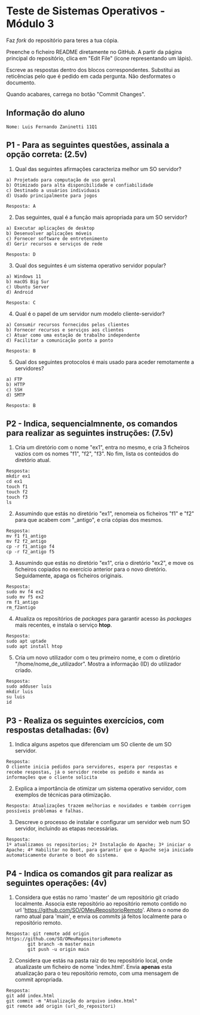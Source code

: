 # Teste de Sistemas Operativos - Módulo 3

Faz *fork* do repositório para teres a tua cópia.

Preenche o ficheiro README diretamente no GitHub. A partir da página principal do repositório, clica em "Edit File" (ícone representando um lápis).

Escreve as respostas dentro dos blocos correspondentes. Substitui as reticências pelo que é pedido em cada pergunta. Não desformates o documento.

Quando acabares, carrega no botão "Commit Changes".

## Informação do aluno

    Nome: Luis Fernando Zaninetti 11Q1

## P1 - Para as seguintes questões, assinala a opção correta: (2.5v)

  1. Qual das seguintes afirmações caracteriza melhor um SO servidor?

    a) Projetado para computação de uso geral
    b) Otimizado para alta disponibilidade e confiabilidade
    c) Destinado a usuários individuais
    d) Usado principalmente para jogos
    
    Resposta: A

  2. Das seguintes, qual é a função mais apropriada para um SO servidor?

    a) Executar aplicações de desktop
    b) Desenvolver aplicações móveis
    c) Fornecer software de entretenimento
    d) Gerir recursos e serviços de rede
    
    Resposta: D
   
  3. Qual dos seguintes é um sistema operativo servidor popular?

    a) Windows 11
    b) macOS Big Sur
    c) Ubuntu Server
    d) Android
    
    Resposta: C

  4. Qual é o papel de um servidor num modelo cliente-servidor?

    a) Consumir recursos fornecidos pelos clientes
    b) Fornecer recursos e serviços aos clientes
    c) Atuar como uma estação de trabalho independente
    d) Facilitar a comunicação ponto a ponto
    
    Resposta: B

  5. Qual dos seguintes protocolos é mais usado para aceder remotamente a servidores?

    a) FTP
    b) HTTP
    c) SSH
    d) SMTP
    
    Resposta: B

## P2 - Indica, sequencialmnente, os comandos para realizar as seguintes instruções: (7.5v)

  1. Cria um diretório com o nome "ex1", entra no mesmo, e cria 3 ficheiros vazios com os nomes "f1", "f2", "f3". No fim, lista os conteúdos do diretório atual.

    Resposta:
    mkdir ex1
    cd ex1
    touch f1
    touch f2
    touch f3
    ls
    
  2. Assumindo que estás no diretório "ex1", renomeia os ficheiros "f1" e "f2" para que acabem com "_antigo", e cria cópias dos mesmos.

    Resposta:
    mv f1 f1_antigo
    mv f2 f2_antigo
    cp -r f1_antigo f4
    cp -r f2_antigo f5
    
  3. Assumindo que estás no diretório "ex1", cria o diretório "ex2", e move os ficheiros copiados no exercício anterior para o novo diretório. Seguidamente, apaga os ficheiros originais.

    Resposta:
    sudo mv f4 ex2
    sudo mv f5 ex2
    rm f1_antigo
    rm_f2antigo

  4. Atualiza os repositórios de *packages* para garantir acesso às *packages* mais recentes, e instala o serviço **htop**.

    Resposta:
    sudo apt uptade
    sudo apt install htop

  5. Cria um novo utilizador com o teu primeiro nome, e com o diretório "/home/nome_de_utilizador". Mostra a informação (ID) do utilizador criado.

    Resposta:
    sudo adduser luis
    mkdir luis
    su luis
    id

## P3 - Realiza os seguintes exercícios, com respostas detalhadas: (6v)

  1. Indica alguns aspetos que diferenciam um SO cliente de um SO servidor.

    Resposta: 
    O cliente inicia pedidos para servidores, espera por respostas e recebe respostas, já o servidor recebe os pedido e manda as informações que o cliente solicita
            
    
     
  2. Explica a importância de otimizar um sistema operativo servidor, com exemplos de técnicas para otimização.

    Resposta: Atualizações trazem melhorias e novidades e também corrigem possíveis problemas e falhas.
    

  3. Descreve o processo de instalar e configurar um servidor web num SO servidor, incluindo as etapas necessárias.

    Resposta:
    1º atualizamos os repositorios; 2º Instalação do Apache; 3º iniciar o Apache; 4º Habilitar no Boot, para garantir que o Apache seja iniciado automaticamente durante o boot do sistema.

## P4 - Indica os comandos **git** para realizar as seguintes operações: (4v)

  1. Considera que estás no ramo 'master' de um repositório git criado localmente. Associa este repositório ao repositório remoto contido no url 'https://github.com/SO/OMeuRepositorioRemoto'. Altera o nome do ramo atual para 'main', e envia os *commits* já feitos localmente para o repositório remoto.

    Resposta: git remote add origin https://github.com/SO/OMeuRepositorioRemoto
            git branch -m master main
            git push -u origin main
            

  2. Considera que estás na pasta raiz do teu repositório local, onde atualizaste um ficheiro de nome 'index.html'. Envia **apenas** esta atualização para o teu repositório remoto, com uma mensagem de commit apropriada.

    Resposta:
    git add index.html
    git commit -m "Atualização do arquivo index.html"
    git remote add origin (url_do_repositori)


